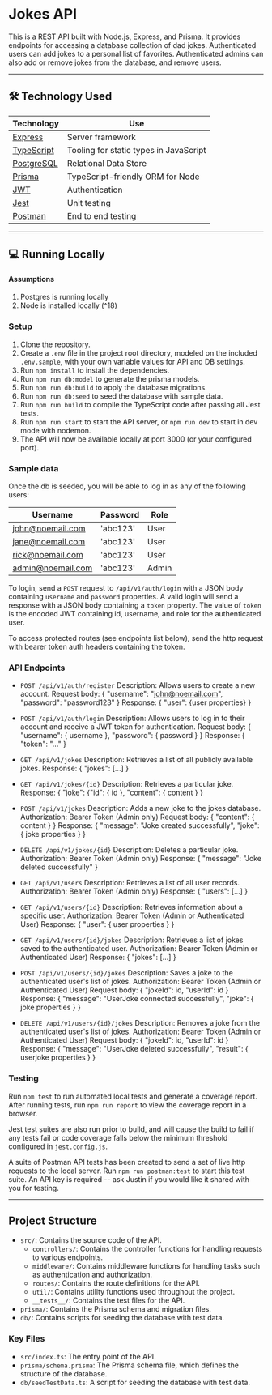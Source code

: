 # Jokes API

This is a REST API built with Node.js, Express, and Prisma. It provides endpoints for accessing a database collection of dad jokes. Authenticated users can add jokes to a personal list of favorites. Authenticated admins can also add or remove jokes from the database, and remove users.

---

## 🛠️ Technology Used

| Technology                                    | Use                                    |
| --------------------------------------------- | -------------------------------------- |
| [Express](https://expressjs.com/)             | Server framework                       |
| [TypeScript](https://www.typescriptlang.org/) | Tooling for static types in JavaScript |
| [PostgreSQL](https://www.postgresql.org/)     | Relational Data Store                  |
| [Prisma](https://www.prisma.io/)              | TypeScript-friendly ORM for Node       |
| [JWT](https://jwt.io/)                        | Authentication                         |
| [Jest](https://jestjs.io/)                    | Unit testing                           |
| [Postman](https://www.postman.com/)           | End to end testing                     |

---

## 💻 Running Locally

#### Assumptions

1. Postgres is running locally
2. Node is installed locally (^18)

### Setup

1. Clone the repository.
2. Create a `.env` file in the project root directory, modeled on the included `.env.sample`, with your own variable values for API and DB settings.
3. Run `npm install` to install the dependencies.
4. Run `npm run db:model` to generate the prisma models.
5. Run `npm run db:build` to apply the database migrations.
6. Run `npm run db:seed` to seed the database with sample data.
7. Run `npm run build` to compile the TypeScript code after passing all Jest tests.
8. Run `npm run start` to start the API server, or `npm run dev` to start in dev mode with nodemon.
9. The API will now be available locally at port 3000 (or your configured port).

### Sample data

Once the db is seeded, you will be able to log in as any of the following users:

| Username          | Password | Role  |
| ----------------- | -------- | ----- |
| john@noemail.com  | 'abc123' | User  |
| jane@noemail.com  | 'abc123' | User  |
| rick@noemail.com  | 'abc123' | User  |
| admin@noemail.com | 'abc123' | Admin |

To login, send a `POST` request to `/api/v1/auth/login` with a JSON body containing `username` and `password` properties. A valid login will send a response with a JSON body containing a `token` property. The value of `token` is the encoded JWT containing id, username, and role for the authenticated user.

To access protected routes (see endpoints list below), send the http request with bearer token auth headers containing the token.

### API Endpoints

- `POST /api/v1/auth/register`
  Description: Allows users to create a new account.
  Request body: { "username": "john@noemail.com", "password": "password123" }
  Response: { "user": {user properties} }

- `POST /api/v1/auth/login`
  Description: Allows users to log in to their account and receive a JWT token for authentication.
  Request body: { "username": { username }, "password": { password } }
  Response: { "token": "..." }

- `GET /api/v1/jokes`
  Description: Retrieves a list of all publicly available jokes.
  Response: { "jokes": [...] }

- `GET /api/v1/jokes/{id}`
  Description: Retrieves a particular joke.
  Response: { "joke": {"id": { id }, "content": { content } }

- `POST /api/v1/jokes`
  Description: Adds a new joke to the jokes database.
  Authorization: Bearer Token (Admin only)
  Request body: { "content": { content } }
  Response: { "message": "Joke created successfully", "joke": { joke properties } }

- `DELETE /api/v1/jokes/{id}`
  Description: Deletes a particular joke.
  Authorization: Bearer Token (Admin only)
  Response: { "message": "Joke deleted successfully" }

- `GET /api/v1/users`
  Description: Retrieves a list of all user records.
  Authorization: Bearer Token (Admin only)
  Response: { "users": [...] }

- `GET /api/v1/users/{id}`
  Description: Retrieves information about a specific user.
  Authorization: Bearer Token (Admin or Authenticated User)
  Response: { "user": { user properties } }

- `GET /api/v1/users/{id}/jokes`
  Description: Retrieves a list of jokes saved to the authenticated user.
  Authorization: Bearer Token (Admin or Authenticated User)
  Response: { "jokes": [...] }

- `POST /api/v1/users/{id}/jokes`
  Description: Saves a joke to the authenticated user's list of jokes.
  Authorization: Bearer Token (Admin or Authenticated User)
  Request body: { "jokeId": id, "userId": id }
  Response: { "message": "UserJoke connected successfully", "joke": { joke properties } }

- `DELETE /api/v1/users/{id}/jokes`
  Description: Removes a joke from the authenticated user's list of jokes.
  Authorization: Bearer Token (Admin or Authenticated User)
  Request body: { "jokeId": id, "userId": id }
  Response: { "message": "UserJoke deleted successfully", "result": { userjoke properties } }

### Testing

Run `npm test` to run automated local tests and generate a coverage report. After running tests, run `npm run report` to view the coverage report in a browser.

Jest test suites are also run prior to build, and will cause the build to fail if any tests fail or code coverage falls below the minimum threshold configured in `jest.config.js`.

A suite of Postman API tests has been created to send a set of live http requests to the local server. Run `npm run postman:test` to start this test suite. An API key is required -- ask Justin if you would like it shared with you for testing.

---

## Project Structure

- `src/`: Contains the source code of the API.
  - `controllers/`: Contains the controller functions for handling requests to various endpoints.
  - `middleware/`: Contains middleware functions for handling tasks such as authentication and authorization.
  - `routes/`: Contains the route definitions for the API.
  - `util/`: Contains utility functions used throughout the project.
  - `__tests__/`: Contains the test files for the API.
- `prisma/`: Contains the Prisma schema and migration files.
- `db/`: Contains scripts for seeding the database with test data.

### Key Files

- `src/index.ts`: The entry point of the API.
- `prisma/schema.prisma`: The Prisma schema file, which defines the structure of the database.
- `db/seedTestData.ts`: A script for seeding the database with test data.
